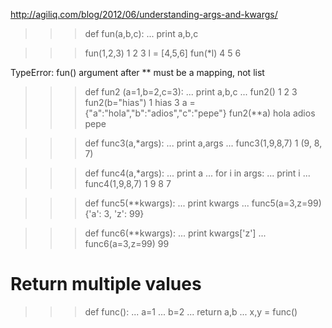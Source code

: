 http://agiliq.com/blog/2012/06/understanding-args-and-kwargs/

>>> def fun(a,b,c):
...   print a,b,c

>>> fun(1,2,3)
1 2 3
>>> l = [4,5,6]
>>> fun(*l)
4 5 6


TypeError: fun() argument after ** must be a mapping, not list
>>> def fun2 (a=1,b=2,c=3):
...   print a,b,c
... 
>>> fun2()
1 2 3
>>> fun2(b="hias")
1 hias 3
>>> a = {"a":"hola","b":"adios","c":"pepe"}
>>> fun2(**a)
hola adios pepe



>>> def func3(a,*args):
...   print a,args
... 
>>> func3(1,9,8,7)
1 (9, 8, 7)


>>> def func4(a,*args):
...   print a
...   for i in args:
...     print i
... 
>>> func4(1,9,8,7)
1
9
8
7


>>> def func5(**kwargs):
...   print kwargs
... 
>>> func5(a=3,z=99)
{'a': 3, 'z': 99}


>>> def func6(**kwargs):
...   print kwargs['z']
... 
>>> func6(a=3,z=99)
99


# Return multiple values #
    
>>> def func():
...     a=1
...     b=2
...     return a,b
... 
>>> x,y = func()

